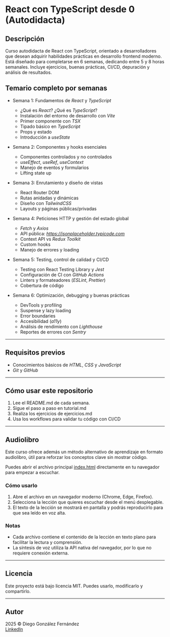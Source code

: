 # React con TypeScript desde 0 (Autodidacta)

## Descripción

Curso autodidacta de React con TypeScript, orientado a desarrolladores que desean adquirir habilidades prácticas en desarrollo frontend moderno. Está diseñado para completarse en 6 semanas, dedicando entre 5 y 8 horas semanales. Incluye ejercicios, buenas prácticas, CI/CD, depuración y análisis de resultados.

## Temario completo por semanas

- Semana 1: Fundamentos de *React* y *TypeScript*
  - ¿Qué es *React*? ¿Qué es *TypeScript*?
  - Instalación del entorno de desarrollo con *Vite*
  - Primer componente con *TSX*
  - Tipado básico en *TypeScript*
  - Props y estado
  - Introducción a *useState*

- Semana 2: Componentes y hooks esenciales
  - Componentes controlados y no controlados
  - *useEffect*, *useRef*, *useContext*
  - Manejo de eventos y formularios
  - Lifting state up

- Semana 3: Enrutamiento y diseño de vistas
  - React Router DOM
  - Rutas anidadas y dinámicas
  - Diseño con *TailwindCSS*
  - Layouts y páginas públicas/privadas

- Semana 4: Peticiones HTTP y gestión del estado global
  - *Fetch* y *Axios*
  - API pública: *<https://jsonplaceholder.typicode.com>*
  - Context API vs *Redux Toolkit*
  - Custom hooks
  - Manejo de errores y loading

- Semana 5: Testing, control de calidad y CI/CD
  - Testing con React Testing Library y *Jest*
  - Configuración de CI con *GitHub Actions*
  - Linters y formateadores (*ESLint*, *Prettier*)
  - Cobertura de código

- Semana 6: Optimización, debugging y buenas prácticas
  - DevTools y profiling
  - Suspense y lazy loading
  - Error boundaries
  - Accesibilidad (*a11y*)
  - Análisis de rendimiento con *Lighthouse*
  - Reportes de errores con *Sentry*

---

## Requisitos previos

- Conocimientos básicos de *HTML*, *CSS* y *JavaScript*
- *Git* y *GitHub*

---

## Cómo usar este repositorio

1. Lee el README.md de cada semana.
2. Sigue el paso a paso en tutorial.md
3. Realiza los ejercicios de ejercicios.md
4. Usa los workflows para validar tu código con CI/CD

---

## Audiolibro

Este curso ofrece además un método alternativo de aprendizaje en formato audiolibro, útil para reforzar los conceptos clave sin mostrar código.

Puedes abrir el archivo principal [index.html](https://verogeid.github.io/qa-autodidacta/courses/dev-and-ia/react/audiolibro/index.html) directamente en tu navegador para empezar a escuchar.

### Cómo usarlo

1. Abre el archivo en un navegador moderno (Chrome, Edge, Firefox).  
2. Selecciona la lección que quieres escuchar desde el menú desplegable.  
3. El texto de la lección se mostrará en pantalla y podrás reproducirlo para que sea leído en voz alta.  

### Notas

- Cada archivo contiene el contenido de la lección en texto plano para facilitar la lectura y comprensión.  
- La síntesis de voz utiliza la API nativa del navegador, por lo que no requiere conexión externa.

---

## Licencia

Este proyecto está bajo licencia MIT. Puedes usarlo, modificarlo y compartirlo.

---

## Autor

2025 © Diego González Fernández  
[LinkedIn](https://www.linkedin.com/in/diego-gonzalez-fernandez)
